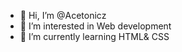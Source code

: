 - 👋 Hi, I’m @Acetonicz
- 👀 I’m interested in Web development
- 🌱 I’m currently learning HTML& CSS
<!---
Acetonicz/Acetonicz is a ✨ special ✨ repository because its `README.md` (this file) appears on your GitHub profile.
You can click the Preview link to take a look at your changes.
--->
